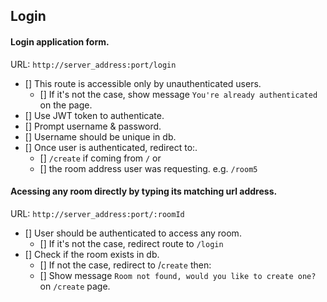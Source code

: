 ## Login

#### Login application form.

URL: `http://server_address:port/login`

- [] This route is accessible only by unauthenticated users.
    - [] If it's not the case, show message `You're already authenticated` on the page. 
- [] Use JWT token to authenticate.
- [] Prompt username & password.
- [] Username should be unique in db.
- [] Once user is authenticated, redirect to:.
    - [] `/create` if coming from `/` or
    - [] the room address user was requesting. e.g. `/room5`

#### Acessing any room directly by typing its matching url address.

URL: `http://server_address:port/:roomId`

- [] User should be authenticated to access any room.
    - [] If it's not the case, redirect route to `/login`
- [] Check if the room exists in db.
    - [] If not the case, redirect to /`create` then:
    - [] Show message `Room not found, would you like to create one?`
        on `/create` page.
